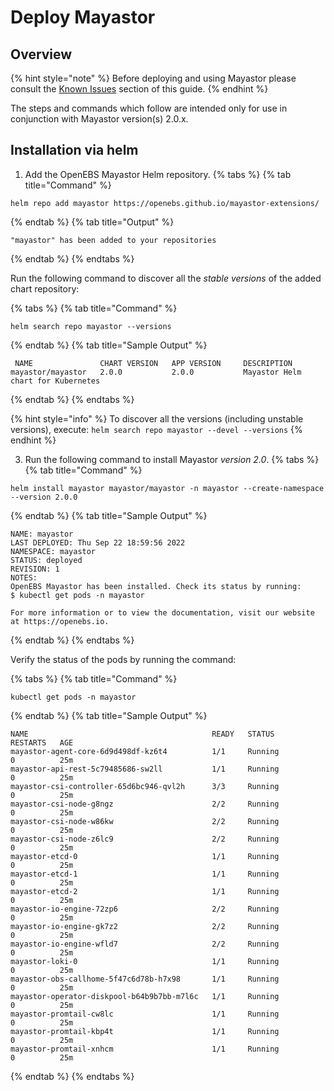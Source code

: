 # Deploy Mayastor

## Overview

{% hint style="note" %}
Before deploying and using Mayastor please consult the [Known Issues](https://mayastor.gitbook.io/introduction/quickstart/known-issues) section of this guide.
{% endhint %}

The steps and commands which follow are intended only for use in conjunction with Mayastor version(s) 2.0.x.

## Installation via helm

1.  Add the OpenEBS Mayastor Helm repository.
{% tabs %}
{% tab title="Command" %}
```text
helm repo add mayastor https://openebs.github.io/mayastor-extensions/ 
```
{% endtab %}
{% tab title="Output" %}
```text
"mayastor" has been added to your repositories
```
{% endtab %}
{% endtabs %}


Run the following command to discover all the _stable versions_ of the added chart repository:

{% tabs %}
{% tab title="Command" %}
```text
helm search repo mayastor --versions
```
{% endtab %}
{% tab title="Sample Output" %}
```text
 NAME             	CHART VERSION	APP VERSION  	DESCRIPTION                       
mayastor/mayastor	2.0.0        	2.0.0       	Mayastor Helm chart for Kubernetes
```
{% endtab %}
{% endtabs %}

{% hint style="info" %}
To discover all the versions (including unstable versions), execute:
`helm search repo mayastor --devel --versions`
{% endhint %}


3. Run the following command to install Mayastor _version 2.0_.
{% tabs %}
{% tab title="Command" %}
```text
helm install mayastor mayastor/mayastor -n mayastor --create-namespace --version 2.0.0
```
{% endtab %}
{% tab title="Sample Output" %}
```text
NAME: mayastor
LAST DEPLOYED: Thu Sep 22 18:59:56 2022
NAMESPACE: mayastor
STATUS: deployed
REVISION: 1
NOTES:
OpenEBS Mayastor has been installed. Check its status by running:
$ kubectl get pods -n mayastor

For more information or to view the documentation, visit our website at https://openebs.io.
```
{% endtab %}
{% endtabs %}

Verify the status of the pods by running the command:

{% tabs %}
{% tab title="Command" %}
```text
kubectl get pods -n mayastor
```
{% endtab %}
{% tab title="Sample Output" %}
```text
NAME                                         READY   STATUS             RESTARTS   AGE
mayastor-agent-core-6d9d498df-kz6t4          1/1     Running            0          25m
mayastor-api-rest-5c79485686-sw2ll           1/1     Running            0          25m
mayastor-csi-controller-65d6bc946-qvl2h      3/3     Running            0          25m
mayastor-csi-node-g8ngz                      2/2     Running            0          25m
mayastor-csi-node-w86kw                      2/2     Running            0          25m
mayastor-csi-node-z6lc9                      2/2     Running            0          25m
mayastor-etcd-0                              1/1     Running            0          25m
mayastor-etcd-1                              1/1     Running            0          25m
mayastor-etcd-2                              1/1     Running            0          25m
mayastor-io-engine-72zp6                     2/2     Running            0          25m
mayastor-io-engine-gk7z2                     2/2     Running            0          25m
mayastor-io-engine-wfld7                     2/2     Running            0          25m
mayastor-loki-0                              1/1     Running            0          25m
mayastor-obs-callhome-5f47c6d78b-h7x98       1/1     Running            0          25m
mayastor-operator-diskpool-b64b9b7bb-m7l6c   1/1     Running            0          25m
mayastor-promtail-cw8lc                      1/1     Running            0          25m
mayastor-promtail-kbp4t                      1/1     Running            0          25m
mayastor-promtail-xnhcm                      1/1     Running            0          25m
```
{% endtab %}
{% endtabs %}